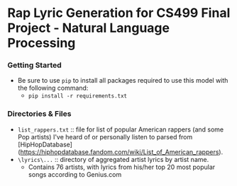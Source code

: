 # Rap Lyric Generation for CS499 Final Project - Natural Language Processing


### Getting Started
- Be sure to use `pip` to install all packages required to use this model with the following command:
    - `pip install -r requirements.txt`

### Directories & Files
- `list_rappers.txt` :: file for list of popular American rappers (and some Pop artists) I've heard of or personally listen to parsed from [HipHopDatabase] (https://hiphopdatabase.fandom.com/wiki/List_of_American_rappers).
- `\lyrics\...` :: directory of aggregated artist lyrics by artist name.
    - Contains 76 artists, with lyrics from his/her top 20 most popular songs according to Genius.com